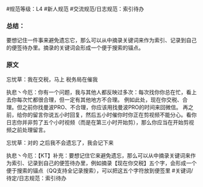#规范等级：L4
#新人规范
#交流规范/日志规范：索引待办
### 总结：
要想记住一件事来避免遗忘它，那么可以从中摘录关键词来作为索引、记录到自己的便签待办里。摘录的关键词会形成一个便于搜索的锚点。
### 原文
忘忧草：我在交税，马上
税务局在催我

执悲丶今厄：你有一个问题，我与其他人都反映过多次：每次找你你总在忙，看上去你每次忙都很合理，但一定有其他地方不合理。
例如此处，现在你交税、合理。但之前你找曼波PRO、不合理，你应该用找曼波PRO的时间来回微信。
再之前，给你的留言你说五小时回复，然后五小时催你时你正在剪视频不能分心。看你日志你并非剪了五个小时视频（而是在第三小时开始剪），那么你应当在开始剪视频之前处理留言。

忘忧草：对的
之后我不会遗忘了，我会记下来

执悲丶今厄：【KT】补充：要想记住它来避免遗忘，那么可以从中摘录关键词来作为索引、记录到自己的便签待办里，例如摘录【现在你交税】五个字，会形成一个便于搜索的锚点（QQ支持全记录搜索），可以把这五个字符放到便签里
#关键词/待定/日志规范：索引待办
